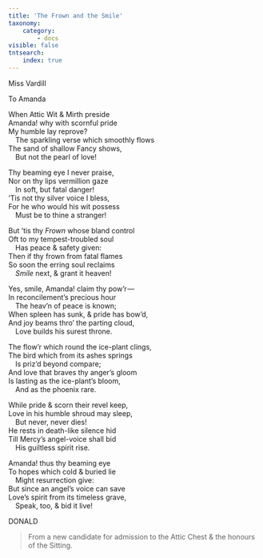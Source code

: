 ```yaml
---
title: 'The Frown and the Smile'
taxonomy:
    category:
        - docs
visible: false
tntsearch:
    index: true
---
```


<div class="author">Miss Vardill</div>

<span class="title">To Amanda</span>

When Attic Wit & Mirth preside  
Amanda! why with scornful pride  
My humble lay reprove?  
&emsp;The sparkling verse which smoothly flows  
The sand of shallow Fancy shows,  
&emsp;But not the pearl of love!  

Thy beaming eye I never praise,  
Nor on thy lips vermillion gaze  
&emsp;In soft, but fatal danger!  
’Tis not thy silver voice I bless,  
For he who would his wit possess  
&emsp;Must be to thine a stranger!  

But ’tis thy *Frown* whose bland control  
Oft to my tempest-troubled soul  
&emsp;Has peace & safety given:  
Then if thy frown from fatal flames  
So soon the erring soul reclaims  
&emsp;*Smile* next, & grant it heaven!  

Yes, smile, Amanda! claim thy pow’r —   
In reconcilement’s precious hour  
&emsp;The heav’n of peace is known;  
When spleen has sunk, & pride has bow’d,  
And joy beams thro’ the parting cloud,  
&emsp;Love builds his surest throne.

The flow’r which round the ice-plant clings,  
The bird which from its ashes springs  
&emsp;Is priz’d beyond compare;  
And love that braves thy anger’s gloom  
Is lasting as the ice-plant’s bloom,  
&emsp;And as the phoenix rare.  

While pride & scorn their revel keep,  
Love in his humble shroud may sleep,  
&emsp;But never, never dies!  
He rests in death-like silence hid  
Till Mercy’s angel-voice shall bid  
&emsp;His guiltless spirit rise.  

Amanda! thus thy beaming eye  
To hopes which cold & buried lie  
&emsp;Might resurrection give:  
But since an angel’s voice can save  
Love’s spirit from its timeless grave,  
&emsp;Speak, too, & bid it live!  

DONALD

> From a new candidate for admission to the Attic Chest & the honours of the Sitting.